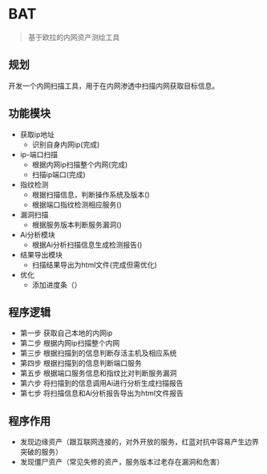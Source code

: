 # BAT

>基于欧拉的内网资产测绘工具

## 规划

开发一个内网扫描工具，用于在内网渗透中扫描内网获取目标信息。

## 功能模块

- 获取ip地址
	- 识别自身内网ip(完成)
- ip-端口扫描
    - 根据内网ip扫描整个内网(完成)
	- 扫描ip端口(完成)
- 指纹检测
	- 根据扫描信息，判断操作系统及版本()
	- 根据端口指纹检测相应服务()
- 漏洞扫描
	- 根据服务版本判断服务漏洞()
- Ai分析模块
    - 根据Ai分析扫描信息生成检测报告()
- 结果导出模块
	- 扫描结果导出为html文件(完成但需优化)
- 优化
    - 添加进度条（）

## 程序逻辑

- 第一步 获取自己本地的内网ip
- 第二步 根据内网ip扫描整个内网
- 第三步 根据扫描到的信息判断存活主机及相应系统
- 第四步 根据扫描到的信息判断端口服务
- 第五步 根据端口服务信息和指纹比对判断服务漏洞
- 第六步 将扫描到的信息调用Ai进行分析生成扫描报告
- 第七步 将扫描信息和Ai分析报告导出为html文件报告

## 程序作用

- 发现边缘资产（跟互联网连接的，对外开放的服务，红蓝对抗中容易产生边界突破的服务）
- 发现僵尸资产（常见失修的资产，服务版本过老存在漏洞和危害）
